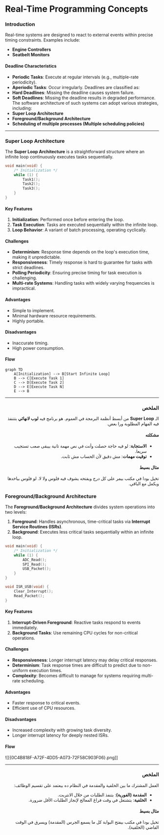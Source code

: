 # Real-Time Programming Concepts

### Introduction

Real-time systems are designed to react to external events within precise timing constraints. Examples include:

- **Engine Controllers**
- **Seatbelt Monitors**

#### Deadline Characteristics

- **Periodic Tasks**: Execute at regular intervals (e.g., multiple-rate periodicity).
- **Aperiodic Tasks**: Occur irregularly.
  Deadlines are classified as:
- **Hard Deadlines**: Missing the deadline causes system failure.
- **Soft Deadlines**: Missing the deadline results in degraded performance.
  The software architecture of such systems can adopt various strategies, including:
- **Super Loop Architecture**
- **Foreground/Background Architecture**
- **Scheduling of multiple processes (Multiple scheduling policies)**

---

### Super Loop Architecture

The **Super Loop Architecture** is a straightforward structure where an infinite loop continuously executes tasks sequentially.

```c
void main(void) {
    /* Initialization */
    while (1) {
        Task1();
        Task2();
        Task3();
    }
}
```

#### Key Features

1. **Initialization**: Performed once before entering the loop.
2. **Task Execution**: Tasks are executed sequentially within the infinite loop.
3. **Loop Behavior**: A variant of batch processing, operating cyclically.

#### Challenges

- **Determinism**: Response time depends on the loop's execution time, making it unpredictable.
- **Responsiveness**: Timely response is hard to guarantee for tasks with strict deadlines.
- **Polling Periodicity**: Ensuring precise timing for task execution is challenging.
- **Multi-rate Systems**: Handling tasks with widely varying frequencies is impractical.

#### Advantages

- Simple to implement.
- Minimal hardware resource requirements.
- Highly portable.

#### Disadvantages

- Inaccurate timing.
- High power consumption.

#### Flow

```mermaid
graph TD
    A[Initialization] --> B[Start Infinite Loop]
    B --> C[Execute Task 1]
    C --> D[Execute Task 2]
    D --> E[Execute Task N]
    E --> B
```

---

<div dir="rtl">

### الملخص

الـ **Super Loop** من أبسط أنظمة البرمجة في العموم. هو برنامج فيه **لوب لانهائي** بتتنفذ فيه المهام المطلوبة ورا بعض.

#### مشكلته

- **الاستجابة**: لو فيه حاجة حصلت وأنت في نص مهمة تانية بيبقى صعب تستجيب سريعا.
- **توقيت مهمات**: مش دقيق لأن الحساب مش ثابت.

#### مثال بسيط

تخيل بودا في مكتب بيمر على كل درج ويفتحه يشوف فيه فلوس ولا لا. لو فلوس بياخدها ويكمل مع الباقي.

</div>

### Foreground/Background Architecture

The **Foreground/Background Architecture** divides system operations into two levels:

1. **Foreground**: Handles asynchronous, time-critical tasks via **Interrupt Service Routines (ISRs)**.
2. **Background**: Executes less critical tasks sequentially within an infinite loop.

```cpp
void main(void) {
    /* Initialization */
    while (1) {
        ADC_Read();
        SPI_Read();
        USB_Packet();
    }
}

void ISR_USB(void) {
    Clear_Interrupt();
    Read_Packet();
}
```

#### Key Features

1. **Interrupt-Driven Foreground**: Reactive tasks respond to events immediately.
2. **Background Tasks**: Use remaining CPU cycles for non-critical operations.

#### Challenges

- **Responsiveness**: Longer interrupt latency may delay critical responses.
- **Determinism**: Task response times are difficult to predict due to non-uniform execution times.
- **Complexity**: Becomes difficult to manage for systems requiring multi-rate scheduling.

#### Advantages

- Faster response to critical events.
- Efficient use of CPU resources.

#### Disadvantages

- Increased complexity with growing task diversity.
- Longer interrupt latency for deeply nested ISRs.

#### Flow

![[{0C4B818F-A72F-4DD5-A073-72F58C903F06}.png]]

---

<div dir="rtl">

### الملخص

العمل المشترك ما بين الخلفية والمقدمة في النظام ده بيعتمد على تقسيم الوظائف:

- **المقدمة (الفورية)**: بتنفذ الطلبات من خلال الانتربت.
- **الخلفية**: بتشتغل في وقت فراغ المعالج لإنجاز الطلبات الأقل ضرورة.

#### مثال بسيط

تخيل بودا في مكتب بيفتح البوابة كل ما يسمع الجرس (المقدمة) ويسرق في الوقت الفاضي (الخلفية).

</div>
